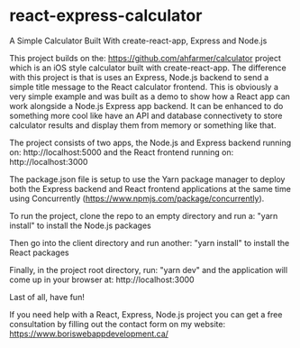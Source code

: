 # react-express-calculator
A Simple Calculator Built With create-react-app, Express and Node.js 

This project builds on the: https://github.com/ahfarmer/calculator project which is an iOS style calculator built with create-react-app. The difference with this project is that is uses an Express, Node.js backend to send a simple title message to the React calculator frontend. This is obviously a very simple example and was built as a demo to show how a React app can work alongside a Node.js Express app backend. It can be enhanced to do something more cool like have an API and database connectivety to store calculator results and display them from memory or something like that. 

The project consists of two apps, the Node.js and Express backend running on: http://localhost:5000 and the React frontend running on: http://localhost:3000 

The package.json file is setup to use the Yarn package manager to deploy both the Express backend and React frontend applications at the same time using Concurrently (https://www.npmjs.com/package/concurrently). 

To run the project, clone the repo to an empty directory and run a: "yarn install" to install the Node.js packages 

Then go into the client directory and run another: "yarn install" to install the React packages 

Finally, in the project root directory, run: "yarn dev" and the application will come up in your browser at: http://localhost:3000 

Last of all, have fun!

If you need help with a React, Express, Node.js project you can get a free consultation by filling out the contact form on my website: https://www.boriswebappdevelopment.ca/

